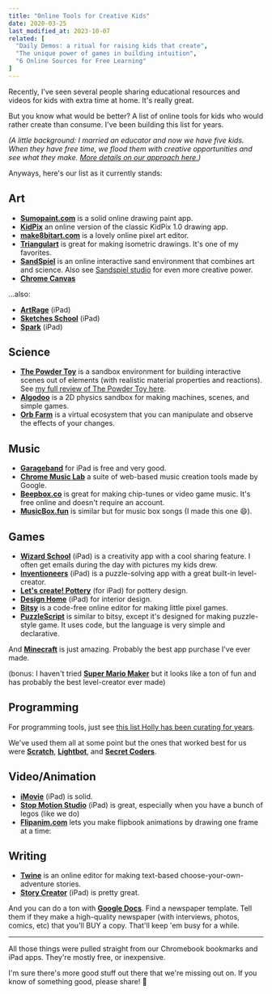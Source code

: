 ```yaml
---
title: "Online Tools for Creative Kids"
date: 2020-03-25
last_modified_at: 2023-10-07
related: [
  "Daily Demos: a ritual for raising kids that create",
  "The unique power of games in building intuition",
  "6 Online Sources for Free Learning"
]
---
```


Recently, I've seen several people sharing educational resources and videos for kids with extra time at home. It's really great.

But you know what would be better? A list of online tools for kids who would rather create than consume. I've been building this list for years.

*(A little background: I married an educator and now we have five kids. When they have free time, we flood them with creative opportunities and see what they make. [More details on our approach here.]({{site.url}}/2019/07/16/daily-demos-a-ritual-for-raising-kids-that-create))*

Anyways, here's our list as it currently stands:


## Art

- **[Sumopaint.com](https://sumo.app/)** is a solid online drawing paint app.
- **[KidPix](https://kidpix.app/)** an online version of the classic KidPix 1.0 drawing app.
- **[make8bitart.com](https://make8bitart.com)** is a lovely online pixel art editor.
- **[Triangulart](https://maxwellito.github.io/triangulart)** is great for making isometric drawings. It's one of my favorites.
- **[SandSpiel](https://sandspiel.club/)** is an online interactive sand environment that combines art and science. Also see [Sandspiel studio](https://studio.sandspiel.club/) for even more creative power.
- **[Chrome Canvas](https://canvas.apps.chrome/)**

…also:

- **[ArtRage](https://www.artrage.com/)** (iPad)
- **[Sketches School](https://apps.apple.com/us/app/tayasui-sketches-school/id1354087061)** (iPad)
- **[Spark](https://www.playspark.art/)** (iPad)

## Science

- **[The Powder Toy](https://powdertoy.co.uk/)** is a sandbox environment for building interactive scenes out of elements (with realistic material properties and reactions). See [my full review of The Powder Toy here]({{site.url}}/2021/01/18/the-powder-toy/).
- **[Algodoo](http://www.algodoo.com/)** is a 2D physics sandbox for making machines, scenes, and simple games.
- **[Orb Farm](https://orb.farm/)** is a virtual ecosystem that you can manipulate and observe the effects of your changes.

## Music

- **[Garageband](https://apps.apple.com/us/app/garageband/id408709785)** for iPad is free and very good.
- **[Chrome Music Lab](https://musiclab.chromeexperiments.com/)** a suite of web-based music creation tools made by Google.
- **[Beepbox.co](https://beepbox.co)** is great for making chip-tunes or video game music. It's free online and doesn't require an account.
- **[MusicBox.fun](https://musicbox.fun)** is similar but for music box songs (I made this one 😄).


## Games

- **[Wizard School](http://www.duckduckmoose.com/educational-iphone-itouch-apps-for-kids/wizardschool/)** (iPad) is a creativity app with a cool sharing feature. I often get emails during the day with pictures my kids drew.
- **[Inventioneers](https://www.filimundus.com/inventioneers/)** (iPad) is a puzzle-solving app with a great built-in level-creator.
- **[Let's create! Pottery](https://apps.apple.com/us/app/lets-create-pottery-hd-lite/id397756644)** (for iPad) for pottery design.
- **[Design Home](https://apps.apple.com/us/app/design-home/id1010962391)** (iPad) for interior design.
- **[Bitsy](https://make.bitsy.org)** is a code-free online editor for making little pixel games.
- **[PuzzleScript](https://www.puzzlescript.net/editor.html)** is similar to bitsy, except it's designed for making puzzle-style game. It uses code, but the language is very simple and declarative.

And **[Minecraft](https://www.minecraft.net/)** is just amazing. Probably the best app purchase I've ever made.

(bonus: I haven't tried **[Super Mario Maker](https://supermariomaker.nintendo.com/)** but it looks like a ton of fun and has probably the best level-creator ever made)


## Programming

For programming tools, just see [this list Holly has been curating for years](https://github.com/HollyAdele/awesome-programming-for-kids).

We've used them all at some point but the ones that worked best for us were **[Scratch](https://scratch.mit.edu/)**, **[Lightbot](https://lightbot.com/)**, and **[Secret Coders](https://us.macmillan.com/series/secretcoders/)**.


## Video/Animation

- **[iMovie](https://apps.apple.com/us/app/imovie/id377298193)** (iPad) is solid.
- **[Stop Motion Studio](https://www.cateater.com/)** (iPad) is great, especially when you have a bunch of legos (like we do)
- **[Flipanim.com](https://flipanim.com)** lets you make flipbook animations by drawing one frame at a time:


## Writing

- **[Twine](https://twinery.org/)** is an online editor for making text-based choose-your-own-adventure stories.
- **[Story Creator](https://apps.apple.com/us/app/story-creator-easy-story-book-maker-for-kids/id545369477)** (iPad) is pretty great.

And you can do a ton with **[Google Docs](https://docs.google.com/)**. Find a newspaper template. Tell them if they make a high-quality newspaper (with interviews, photos, comics, etc) that you'll BUY a copy. That'll keep 'em busy for a while.

<hr class="section-divider" />

All those things were pulled straight from our Chromebook bookmarks and iPad apps. They're mostly free, or inexpensive.

I'm sure there's more good stuff out there that we're missing out on. If you know of something good, please share! 🙏
